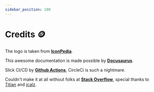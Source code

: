 ```yaml
---
sidebar_position: 100
---
```


# Credits 🪙

The logo is taken from **[IconPedia](https://www.iconspedia.com/icon/firelord-ozai-icon-25958.html)**.

This awesome documentation is made possible by **[Docusaurus](https://docusaurus.io/docs)**.

Slick CI/CD by **[Github Actions](https://github.com/features/actions/)**, CircleCi is such a nightmare.

Couldn't make it at all without folks at **[Stack Overflow](https://stackoverflow.com/)**, special thanks to [Titian](https://stackoverflow.com/users/125734/titian-cernicova-dragomir) and [jcalz](https://stackoverflow.com/users/2887218/jcalz).

